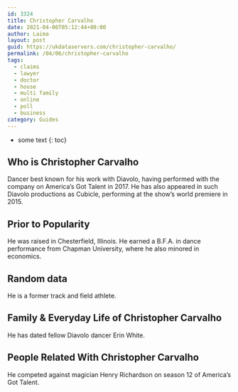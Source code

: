 ```yaml
---
id: 3324
title: Christopher Carvalho
date: 2021-04-06T05:12:44+00:00
author: Laima
layout: post
guid: https://ukdataservers.com/christopher-carvalho/
permalink: /04/06/christopher-carvalho
tags:
  - claims
  - lawyer
  - doctor
  - house
  - multi family
  - online
  - poll
  - business
category: Guides
---
```


* some text
{: toc}


## Who is Christopher Carvalho
                  
                  
                  
Dancer best known for his work with Diavolo, having performed with the company on America&#8217;s Got Talent in 2017. He has also appeared in such Diavolo productions as Cubicle, performing at the show&#8217;s world premiere in 2015.
                  
              
            
              
            
                
                
                
## Prior to Popularity
                  
                  
                  
He was raised in Chesterfield, Illinois. He earned a B.F.A. in dance performance from Chapman University, where he also minored in economics. 
                  
              
            
              
            
                
                
                
## Random data
                  
                  
                  
He is a former track and field athlete. 
                  
              
            
              
            
                
                
                
## Family & Everyday Life of Christopher Carvalho
                  
                  
                  
He has dated fellow Diavolo dancer Erin White. 
                  
              
            
              
            
                
                
                
## People Related With Christopher Carvalho
                  
                  
                  
He competed against magician Henry Richardson on season 12 of America&#8217;s Got Talent.
                  
              
            
              
            
                
              
            
              
              
            
            
              
            
          
          
          